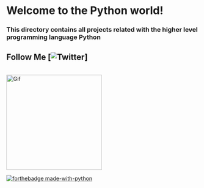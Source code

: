 # Welcome to the Python world!

### This directory contains all projects related with the higher level programming language Python

## Follow Me [![Twitter](https://img.shields.io/twitter/url/https/twitter.com/shell_terminal.svg?style=social&label=Follow%20%40shell_terminal)]
<br> <a href="https://github.com/Shell-thon/alx-higher_level_programming">
  <img src="https://i.gifer.com/origin/03/0367c66992f9d6c364c210605373f6b0_w200.gif" alt="Gif" width="250" height="250">
  </a>
  
  [![forthebadge made-with-python](http://ForTheBadge.com/images/badges/made-with-python.svg)](https://www.python.org/)